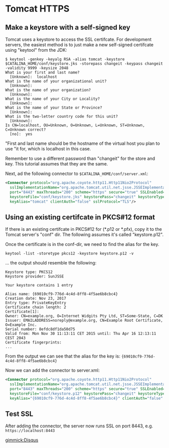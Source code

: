 # Tomcat HTTPS

## Make a keystore with a self-signed key

Tomcat uses a keystore to access the SSL certifcate. For development servers,
the easiest method is to just make a new self-signed certifcate using "keytool"
from the JDK:

    $ keytool -genkey -keyalg RSA -alias tomcat -keystore $CATALINA_HOME/conf/keystore.jks -storepass changeit -keypass changeit -validity 9999 -keysize 2048
    What is your first and last name?
      [Unknown]:  localhost
    What is the name of your organizational unit?
      [Unknown]:
    What is the name of your organization?
      [Unknown]:
    What is the name of your City or Locality?
      [Unknown]:
    What is the name of your State or Province?
      [Unknown]:
    What is the two-letter country code for this unit?
      [Unknown]:
    Is CN=localhost, OU=Unknown, O=Unknown, L=Unknown, ST=Unknown, C=Unknown correct?
      [no]:  yes

"First and last name should be the hostname of the virtual host you plan to use
"it for, which is localhost in this case.

Remember to use a different password than "changeit" for the store and key. This
tutorial assumes that they are the same.

Next, ad the following connector to `$CATALINA_HOME/conf/server.xml`:

```xml
<Connector protocol="org.apache.coyote.http11.Http11Nio2Protocol"
  sslImplementationName="org.apache.tomcat.util.net.jsse.JSSEImplementation"
  port="8443" maxThreads="200" scheme="https" secure="true" SSLEnabled="true"
  keystoreFile="conf/keystore.jks" keystorePass="changeit" keystoreType="JKS"
  keyAlias="tomcat" clientAuth="false" sslProtocol="TLS"/>
```

## Using an existing certifcate in PKCS#12 format

If there is an existing certifcate in PKCS#12 for (*.p12 or *.pfx), 
copy it to the Tomcat server's "conf" dir. The following assumes it's called "keystore.p12".

Once the certificate is in the conf-dir, we need to find the alias for the key.

    keytool -list -storetype pkcs12 -keystore keystore.p12 -v

... the output should resemble the following:

    Keystore type: PKCS12
    Keystore provider: SunJSSE
    
    Your keystore contains 1 entry
    
    Alias name: {69010cf9-776d-4c4d-8ff8-4f5ae6b8cbc4}
    Creation date: Nov 23, 2017
    Entry type: PrivateKeyEntry
    Certificate chain length: 2
    Certificate[1]:
    Owner: CN=example.org, O=Internet Widgits Pty Ltd, ST=Some-State, C=DK
    Issuer: EMAILADDRESS=noreply@example.org, CN=Example Root Certificate, O=Example Inc.
    Serial number: 8efdc8df1da50d75
    Valid from: Mon Nov 30 11:13:11 CET 2015 until: Thu Apr 16 12:13:11 CEST 2043
    Certificate fingerprints:
    ...

From the output we can see that the alias for the key is: `{69010cf9-776d-4c4d-8ff8-4f5ae6b8cbc4}`

Now we can add the connector to server.xml:

```xml
<Connector protocol="org.apache.coyote.http11.Http11Nio2Protocol"
  sslImplementationName="org.apache.tomcat.util.net.jsse.JSSEImplementation"
  port="8443" maxThreads="200" scheme="https" secure="true" SSLEnabled="true"
  keystoreFile="conf/keystore.p12" keystorePass="changeit" keystoreType="PKCS12"
  keyAlias="{69010cf9-776d-4c4d-8ff8-4f5ae6b8cbc4}" clientAuth="false" sslProtocol="TLS"/>
```

## Test SSL

After adding the connector, the server now runs SSL on port 8443, e.g. `https://localhost:8443`


[gimmick:Disqus](swissarmyronin-github-io)